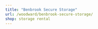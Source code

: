 ```yaml
---
title: "Benbrook Secure Storage"
url: /woodward/benbrook-secure-storage/
shop: storage rental
---
```

